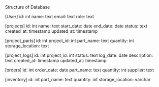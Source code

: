 Structure of Database

[User]
  id: int
  name: text
  email: text
  role: text

[projects]
  id: int
  name: text 
  start_date: date
  end_date: date
  status: text
  created_at: timestamp
  updated_at: timestamp

[project_parts]
  id: int
  project_id: int
  part_name: text
  quantity: int
  storage_location: text

[project_logs]
  id: int
  project_id: int
  status: text
  log_date: date
  description: text
  created_at: timestamp
  updated_at: timestamp

[orders]
  id: int
  order_date: date
  part_name: text
  quantity: int
  supplier: text
  
[inventory]
  id: int
  part_name: text
  quantity: int
  storage_location: varchar
